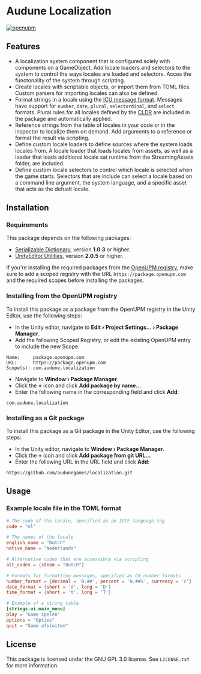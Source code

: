 # Audune Localization

[![openupm](https://img.shields.io/npm/v/com.audune.localization?label=openupm&registry_uri=https://package.openupm.com)](https://openupm.com/packages/com.audune.localization/)


## Features

* A localization system component that is configured solely with components on a GameObject. Add locale loaders and selectors to the system to control the ways locales are loaded and selectors. Acces the functonality of the system through scripting.
* Create locales with scriptable objects, or import them from TOML files. Custom parsers for importing locales can also be defined.
* Format strings in a locale using the [ICU message format](https://lokalise.com/blog/complete-guide-to-icu-message-format/). Messages have support for `number`, `date`, `plural`, `selectordinal`, and `select` formats. Plural rules for all locales defined by the [CLDR](https://www.unicode.org/cldr/charts/44/supplemental/language_plural_rules.html#cs) are included in the package and automatically applied.
* Reference strings from the table of locales in your code or in the inspector to localize them on demand. Add arguments to a reference or format the result via scripting.
* Define custom locale loaders to define sources where the system loads locales from. A locale loader that loads locales from assets, as well as a loader that loads additional locale sat runtime from the StreamingAssets folder, are included.
* Define custom locale selectors to control which locale is selected when the game starts. Selectors that are include can select a locale based on a command line argument, the system language, and a specific asset that acts as the defualt locale.

## Installation

### Requirements

This package depends on the following packages:

* [Serializable Dictionary](https://openupm.com/packages/com.audune.utils.dictionary/), version **1.0.3** or higher.
* [UnityEditor Utilities](https://openupm.com/packages/com.audune.utils.unityeditor/), version **2.0.5** or higher.

If you're installing the required packages from the [OpenUPM registry](https://openupm.com/), make sure to add a scoped registry with the URL `https://package.openupm.com` and the required scopes before installing the packages.

### Installing from the OpenUPM registry

To install this package as a package from the OpenUPM registry in the Unity Editor, use the following steps:

* In the Unity editor, navigate to **Edit › Project Settings... › Package Manager**.
* Add the following Scoped Registry, or edit the existing OpenUPM entry to include the new Scope:

```
Name:     package.openupm.com
URL:      https://package.openupm.com
Scope(s): com.audune.localization
```

* Navigate to **Window › Package Manager**.
* Click the **+** icon and click **Add package by name...**
* Enter the following name in the corresponding field and click **Add**:

```
com.audune.localization
```

### Installing as a Git package

To install this package as a Git package in the Unity Editor, use the following steps:

* In the Unity editor, navigate to **Window › Package Manager**.
* Click the **+** icon and click **Add package from git URL...**
* Enter the following URL in the URL field and click **Add**:

```
https://github.com/audunegames/localization.git
```

## Usage

### Example locale file in the TOML format

```toml
# The code of the locale, specified as an IETF language tag
code = "nl"

# The names of the locale
english_name = "Dutch"
native_name = "Nederlands"

# Alternative codes that are accessible via scripting
alt_codes = {steam = "dutch"}

# Formats for formatting messages, specified as C# number formats
number_format = {decimal = '0.##', percent = '0.##%', currency = 'c'}
date_format = {short = 'd', long = 'D'}
time_format = {short = 't', long = 'T'}

# Example of a string table
[strings.ui.main_menu]
play = "Game spelen"
options = "Opties"
quit = "Game afsluiten"
```

## License

This package is licensed under the GNU GPL 3.0 license. See `LICENSE.txt` for more information.
